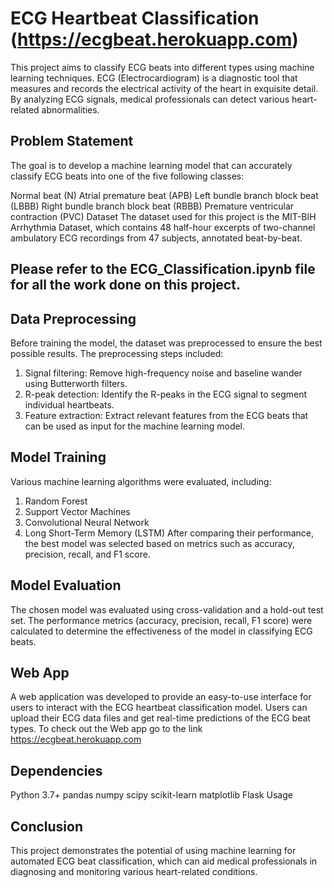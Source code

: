# ECG Heartbeat Classification (https://ecgbeat.herokuapp.com)
This project aims to classify ECG beats into different types using machine learning techniques. ECG (Electrocardiogram) is a diagnostic tool that measures and records the electrical activity of the heart in exquisite detail. By analyzing ECG signals, medical professionals can detect various heart-related abnormalities.

## Problem Statement
The goal is to develop a machine learning model that can accurately classify ECG beats into one of the five following classes:

Normal beat (N)
Atrial premature beat (APB)
Left bundle branch block beat (LBBB)
Right bundle branch block beat (RBBB)
Premature ventricular contraction (PVC)
Dataset
The dataset used for this project is the MIT-BIH Arrhythmia Dataset, which contains 48 half-hour excerpts of two-channel ambulatory ECG recordings from 47 subjects, annotated beat-by-beat.
## Please refer to the ECG_Classification.ipynb file for all the work done on this project.

## Data Preprocessing
Before training the model, the dataset was preprocessed to ensure the best possible results. The preprocessing steps included:

1. Signal filtering: Remove high-frequency noise and baseline wander using Butterworth filters.
2. R-peak detection: Identify the R-peaks in the ECG signal to segment individual heartbeats.
3. Feature extraction: Extract relevant features from the ECG beats that can be used as input for the machine learning model.

## Model Training
Various machine learning algorithms were evaluated, including:

1. Random Forest
2. Support Vector Machines
3. Convolutional Neural Network
4. Long Short-Term Memory (LSTM)
After comparing their performance, the best model was selected based on metrics such as accuracy, precision, recall, and F1 score.

## Model Evaluation
The chosen model was evaluated using cross-validation and a hold-out test set. The performance metrics (accuracy, precision, recall, F1 score) were calculated to determine the effectiveness of the model in classifying ECG beats.

## Web App
A web application was developed to provide an easy-to-use interface for users to interact with the ECG heartbeat classification model. Users can upload their ECG data files and get real-time predictions of the ECG beat types.
To check out the Web app go to the link https://ecgbeat.herokuapp.com

## Dependencies
Python 3.7+
pandas
numpy
scipy
scikit-learn
matplotlib
Flask
Usage

## Conclusion
This project demonstrates the potential of using machine learning for automated ECG beat classification, which can aid medical professionals in diagnosing and monitoring various heart-related conditions.
